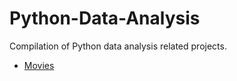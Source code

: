 # Python-Data-Analysis
Compilation of Python data analysis related projects.
- [Movies](https://github.com/minivia/Python-Data-Analysis/tree/main/Movies)
